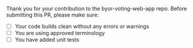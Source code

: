 Thank you for your contribution to the byor-voting-web-app repo. 
Before submitting this PR, please make sure:

- [ ] Your code builds clean without any errors or warnings
- [ ] You are using approved terminology
- [ ] You have added unit tests